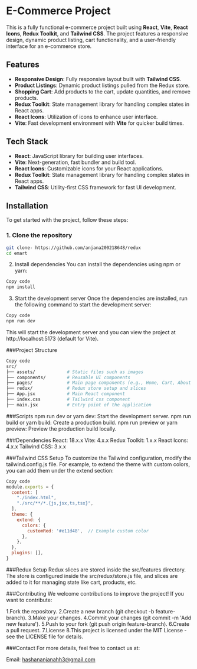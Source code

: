 # E-Commerce Project

This is a fully functional e-commerce project built using **React**, **Vite**, **React Icons**, **Redux Toolkit**, and **Tailwind CSS**. The project features a responsive design, dynamic product listing, cart functionality, and a user-friendly interface for an e-commerce store.

## Features

- **Responsive Design**: Fully responsive layout built with **Tailwind CSS**.
- **Product Listings**: Dynamic product listings pulled from the Redux store.
- **Shopping Cart**: Add products to the cart, update quantities, and remove products.
- **Redux Toolkit**: State management library for handling complex states in React apps.
- **React Icons**: Utilization of icons to enhance user interface.
- **Vite**: Fast development environment with **Vite** for quicker build times.

## Tech Stack

- **React**: JavaScript library for building user interfaces.
- **Vite**: Next-generation, fast bundler and build tool.
- **React Icons**: Customizable icons for your React applications.
- **Redux Toolkit**: State management library for handling complex states in React apps.
- **Tailwind CSS**: Utility-first CSS framework for fast UI development.

## Installation

To get started with the project, follow these steps:

### 1. Clone the repository

```bash
git clone- https://github.com/anjana200218648/redux
cd emart
```
2. Install dependencies
You can install the dependencies using npm or yarn:

```bash
Copy code
npm install

```
3. Start the development server
Once the dependencies are installed, run the following command to start the development server:

```bash
Copy code
npm run dev

```
This will start the development server and you can view the project at http://localhost:5173 (default for Vite).

###Project Structure
```bash
Copy code
src/
├── assets/            # Static files such as images
├── components/        # Reusable UI components
├── pages/             # Main page components (e.g., Home, Cart, About Us)
├── redux/             # Redux store setup and slices
├── App.jsx            # Main React component
├── index.css          # Tailwind css component
├── main.jsx           # Entry point of the application
```
###Scripts
npm run dev or yarn dev: Start the development server.
npm run build or yarn build: Create a production build.
npm run preview or yarn preview: Preview the production build locally.

###Dependencies
React: 18.x.x
Vite: 4.x.x
Redux Toolkit: 1.x.x
React Icons: 4.x.x
Tailwind CSS: 3.x.x

###Tailwind CSS Setup
To customize the Tailwind configuration, modify the tailwind.config.js file. For example, to extend the theme with custom colors, you can add them under the extend section:

```javascript
Copy code
module.exports = {
  content: [
    "./index.html",
    "./src/**/*.{js,jsx,ts,tsx}",
  ],
  theme: {
    extend: {
      colors: {
        customRed: '#e11d48',  // Example custom color
      },
    },
  },
  plugins: [],
}
```
###Redux Setup
Redux slices are stored inside the src/features directory.
The store is configured inside the src/redux/store.js file, and slices are added to it for managing state like cart, products, etc.

###Contributing
We welcome contributions to improve the project! If you want to contribute:

1.Fork the repository.
2.Create a new branch (git checkout -b feature-branch).
3.Make your changes.
4.Commit your changes (git commit -m 'Add new feature').
5.Push to your fork (git push origin feature-branch).
6.Create a pull request.
7.License
8.This project is licensed under the MIT License - see the LICENSE file for details.

###Contact
For more details, feel free to contact us at:

Email: hashananjanahh3@gmail.com
